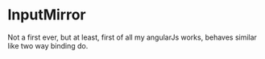 # InputMirror
Not a first ever, but at least, first of all my angularJs works, behaves similar like two way binding do.
